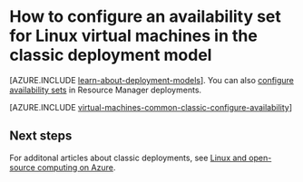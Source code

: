 <properties
	pageTitle="Availability sets for classic Linux VMs | Azure"
	description="Configure an availability set for a new or existing Linux virtual machine in the classic deployment model using the Azure portal and Azure PowerShell."
	services="virtual-machines-linux"
	documentationCenter=""
	authors="cynthn"
	manager="timlt"
	editor=""
	tags="azure-service-management"/>

<tags
	ms.service="virtual-machines-linux"
	ms.workload="infrastructure-services"
	ms.tgt_pltfrm="vm-linux"
	ms.devlang="na"
	ms.topic="article"
	ms.date="07/12/2016"
	wacn.date=""
	ms.author="cynthn"/>

# How to configure an availability set for Linux virtual machines in the classic deployment model

[AZURE.INCLUDE [learn-about-deployment-models](../../includes/learn-about-deployment-models-classic-include.md)]. You can also [configure availability sets](/documentation/articles/azure-cli-arm-commands/#azure-availset-commands-to-manage-your-availability-sets) in Resource Manager deployments.

[AZURE.INCLUDE [virtual-machines-common-classic-configure-availability](../../includes/virtual-machines-common-classic-configure-availability.md)]


## Next steps 

For additonal articles about classic deployments, see [Linux and open-source computing on Azure](/documentation/articles/virtual-machines-linux-opensource-links/).